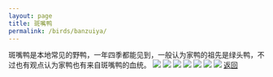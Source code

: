 ```yaml
---
layout: page
title: 斑嘴鸭
permalink: /birds/banzuiya/
---
```

斑嘴鸭是本地常见的野鸭，一年四季都能见到，一般认为家鸭的祖先是绿头鸭，不过也有观点认为家鸭也有来自斑嘴鸭的血统。
![](../picture/斑嘴鸭/DSC_3535.jpg)
![](../picture/斑嘴鸭/DSC_5822.jpg)
![](../picture/斑嘴鸭/DSC_2149.jpg)
![](../picture/斑嘴鸭/DSC_2490.jpg)
![](../picture/斑嘴鸭/DSC_8067.jpg)
![](../picture/斑嘴鸭/DSC_8486.jpg)
![](../picture/斑嘴鸭/DSCN6735.jpg)
[返回](../../)